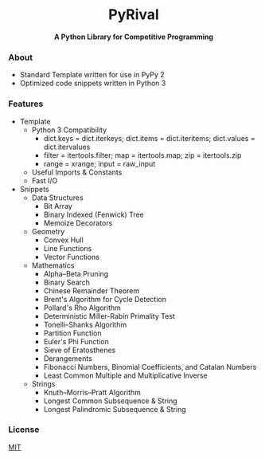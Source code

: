<h1 align="center">PyRival</h1>

<div align="center">
  <strong>A Python Library for Competitive Programming</strong>
</div>

### About
- Standard Template written for use in PyPy 2
- Optimized code snippets written in Python 3

### Features
- Template
  - Python 3 Compatibility
    - dict.keys = dict.iterkeys; dict.items = dict.iteritems; dict.values = dict.itervalues
    - filter = itertools.filter; map = itertools.map; zip = itertools.zip
    - range = xrange; input = raw_input
  - Useful Imports & Constants
  - Fast I/O
- Snippets
  - Data Structures
    - Bit Array
    - Binary Indexed (Fenwick) Tree
    - Memoize Decorators
  - Geometry
    - Convex Hull
    - Line Functions
    - Vector Functions
  - Mathematics
    - Alpha–Beta Pruning
    - Binary Search
    - Chinese Remainder Theorem
    - Brent's Algorithm for Cycle Detection
    - Pollard's Rho Algorithm
    - Deterministic Miller-Rabin Primality Test
    - Tonelli–Shanks Algorithm
    - Partition Function
    - Euler's Phi Function
    - Sieve of Eratosthenes
    - Derangements
    - Fibonacci Numbers, Binomial Coefficients, and Catalan Numbers
    - Least Common Multiple and Multiplicative Inverse
  - Strings
    - Knuth–Morris–Pratt Algorithm
    - Longest Common Subsequence & String
    - Longest Palindromic Subsequence & String

### License
[MIT](LICENSE)
